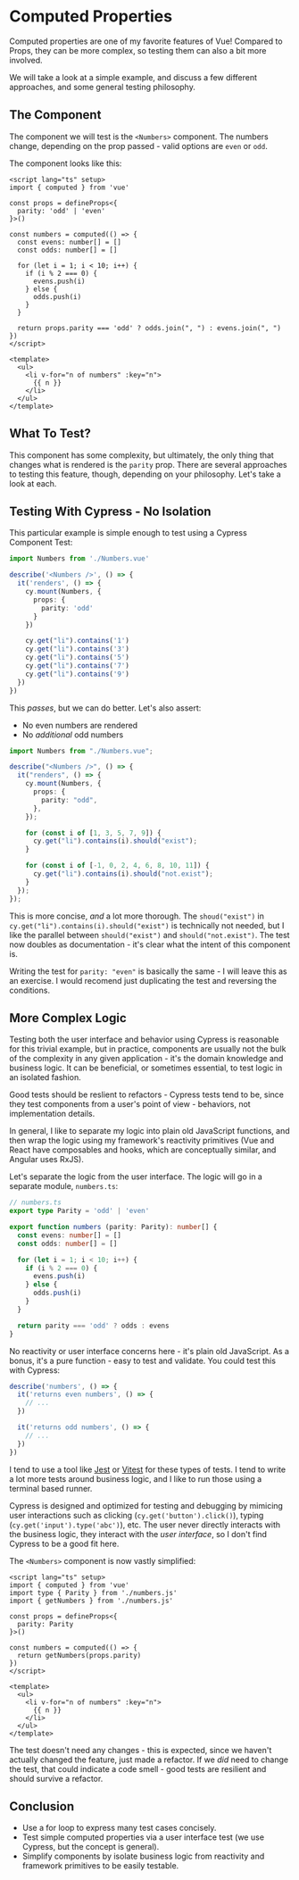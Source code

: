# Computed Properties

Computed properties are one of my favorite features of Vue! Compared to Props, they can be more complex, so testing them can also a bit more involved.

We will take a look at a simple example, and discuss a few different approaches, and some general testing philosophy.

## The Component

The component we will test is the `<Numbers>` component. The numbers change, depending on the prop passed - valid options are `even` or `odd`.

The component looks like this:

```vue
<script lang="ts" setup>
import { computed } from 'vue'

const props = defineProps<{
  parity: 'odd' | 'even'
}>()

const numbers = computed(() => {
  const evens: number[] = []
  const odds: number[] = []

  for (let i = 1; i < 10; i++) {
    if (i % 2 === 0) {
      evens.push(i)
    } else {
      odds.push(i)
    }
  }

  return props.parity === 'odd' ? odds.join(", ") : evens.join(", ")
})
</script>

<template>
  <ul>
    <li v-for="n of numbers" :key="n">
      {{ n }}
    </li>
  </ul>
</template>
```

## What To Test?

This component has some complexity, but ultimately, the only thing that changes what is rendered is the `parity` prop. There are several approaches to testing this feature, though, depending on your philosophy. Let's take a look at each.

## Testing With Cypress - No Isolation

This particular example is simple enough to test using a Cypress Component Test:

```ts
import Numbers from './Numbers.vue'

describe('<Numbers />', () => {
  it('renders', () => {
    cy.mount(Numbers, {
      props: {
        parity: 'odd'
      }
    })

    cy.get("li").contains('1')
    cy.get("li").contains('3')
    cy.get("li").contains('5')
    cy.get("li").contains('7')
    cy.get("li").contains('9')
  })
})
```

This *passes*, but we can do better. Let's also assert:

- No even numbers are rendered
- No *additional* odd numbers

```ts
import Numbers from "./Numbers.vue";

describe("<Numbers />", () => {
  it("renders", () => {
    cy.mount(Numbers, {
      props: {
        parity: "odd",
      },
    });

    for (const i of [1, 3, 5, 7, 9]) {
      cy.get("li").contains(i).should("exist");
    }

    for (const i of [-1, 0, 2, 4, 6, 8, 10, 11]) {
      cy.get("li").contains(i).should("not.exist");
    }
  });
});
```

This is more concise, *and* a lot more thorough. The `shoud("exist")` in `cy.get("li").contains(i).should("exist")` is technically not needed, but I like the parallel between `should("exist")` and  `should("not.exist")`. The test now doubles as documentation - it's clear what the intent of this component is.

Writing the test for `parity: "even"` is basically the same - I will leave this as an exercise. I would recomend just duplicating the test and reversing the conditions.

## More Complex Logic

Testing both the user interface and behavior using Cypress is reasonable for this trivial example, but in practice, components are usually not the bulk of the complexity in any given application - it's the domain knowledge and business logic. It can be beneficial, or sometimes essential, to test logic in an isolated fashion.

Good tests should be reslient to refactors - Cypress tests tend to be, since they test components from a user's point of view - behaviors, not implementation details. 

In general, I like to separate my logic into plain old JavaScript functions, and then wrap the logic using my framework's reactivity primitives (Vue and React have composables and hooks, which are conceptually similar, and Angular uses RxJS).

Let's separate the logic from the user interface. The logic will go in a separate module, `numbers.ts`:

```ts
// numbers.ts
export type Parity = 'odd' | 'even'

export function numbers (parity: Parity): number[] {
  const evens: number[] = []
  const odds: number[] = []

  for (let i = 1; i < 10; i++) {
    if (i % 2 === 0) {
      evens.push(i)
    } else {
      odds.push(i)
    }
  }

  return parity === 'odd' ? odds : evens
}
```

No reactivity or user interface concerns here - it's plain old JavaScript. As a bonus, it's a pure function - easy to test and validate. You could test this with Cypress:

```ts
describe('numbers', () => {
  it('returns even numbers', () => {
    // ...
  })

  it('returns odd numbers', () => {
    // ...
  })
})
```

I tend to use a tool like [Jest](https://jestjs.io) or [Vitest](https://vitest.dev) for these types of tests. I tend to write a lot more tests around business logic, and I like to run those using a terminal based runner. 

Cypress is designed and optimized for testing and debugging by mimicing user interactions such as clicking (`cy.get('button').click()`), typing (`cy.get('input').type('abc')`), etc. The user never directly interacts with the business logic, they interact with the *user interface*, so I don't find Cypress to be a good fit here. 

The `<Numbers>` component is now vastly simplified:

```vue
<script lang="ts" setup>
import { computed } from 'vue'
import type { Parity } from './numbers.js'
import { getNumbers } from './numbers.js'

const props = defineProps<{
  parity: Parity
}>()

const numbers = computed(() => {
  return getNumbers(props.parity)
})
</script>

<template>
  <ul>
    <li v-for="n of numbers" :key="n">
      {{ n }}
    </li>
  </ul>
</template>
```

The test doesn't need any changes - this is expected, since we haven't actually changed the feature, just made a refactor. If we *did* need to change the test, that could indicate a code smell - good tests are resilient and should survive a refactor.

## Conclusion

- Use a for loop to express many test cases concisely.
- Test simple computed properties via a user interface test (we use Cypress, but the concept is general).
- Simplify components by isolate business logic from reactivity and framework primitives to be easily testable.